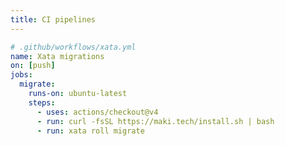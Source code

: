 ```yaml
---
title: CI pipelines
---
```


```yaml
# .github/workflows/xata.yml
name: Xata migrations
on: [push]
jobs:
  migrate:
    runs-on: ubuntu-latest
    steps:
      - uses: actions/checkout@v4
      - run: curl -fsSL https://maki.tech/install.sh | bash
      - run: xata roll migrate
```
<!-- TODO: add branch preview example -->
